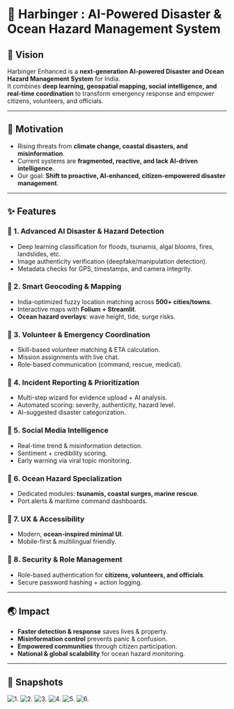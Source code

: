 # 🌊 Harbinger : AI-Powered Disaster & Ocean Hazard Management System

## 🚀 Vision
Harbinger Enhanced is a **next-generation AI-powered Disaster and Ocean Hazard Management System** for India.  
It combines **deep learning, geospatial mapping, social intelligence, and real-time coordination** to transform emergency response and empower citizens, volunteers, and officials.

---

## 🎯 Motivation
- Rising threats from **climate change, coastal disasters, and misinformation**.  
- Current systems are **fragmented, reactive, and lack AI-driven intelligence**.  
- Our goal: **Shift to proactive, AI-enhanced, citizen-empowered disaster management**.

---

## ✨ Features

### 🔹 1. Advanced AI Disaster & Hazard Detection
- Deep learning classification for floods, tsunamis, algal blooms, fires, landslides, etc.
- Image authenticity verification (deepfake/manipulation detection).
- Metadata checks for GPS, timestamps, and camera integrity.

### 🔹 2. Smart Geocoding & Mapping
- India-optimized fuzzy location matching across **500+ cities/towns**.
- Interactive maps with **Folium + Streamlit**.
- **Ocean hazard overlays**: wave height, tide, surge risks.

### 🔹 3. Volunteer & Emergency Coordination
- Skill-based volunteer matching & ETA calculation.
- Mission assignments with live chat.
- Role-based communication (command, rescue, medical).

### 🔹 4. Incident Reporting & Prioritization
- Multi-step wizard for evidence upload + AI analysis.
- Automated scoring: severity, authenticity, hazard level.
- AI-suggested disaster categorization.

### 🔹 5. Social Media Intelligence
- Real-time trend & misinformation detection.
- Sentiment + credibility scoring.
- Early warning via viral topic monitoring.

### 🔹 6. Ocean Hazard Specialization
- Dedicated modules: **tsunamis, coastal surges, marine rescue**.
- Port alerts & maritime command dashboards.

### 🔹 7. UX & Accessibility
- Modern, **ocean-inspired minimal UI**.
- Mobile-first & multilingual friendly.

### 🔹 8. Security & Role Management
- Role-based authentication for **citizens, volunteers, and officials**.
- Secure password hashing + action logging.
---

## 🌏 Impact

- **Faster detection & response** saves lives & property.  
- **Misinformation control** prevents panic & confusion.  
- **Empowered communities** through citizen participation.  
- **National & global scalability** for ocean hazard monitoring.  

---

## 📸 Snapshots


![1.](https://i.postimg.cc/V6SNpwxq/Screenshot-2025-09-06-052711.png)
![2.](https://i.postimg.cc/YS02Lkq5/Screenshot-2025-09-06-052803.png)
![3.](https://i.postimg.cc/d1dYG0Mx/Screenshot-2025-09-06-052938.png)
![4.](https://i.postimg.cc/J05Cddz3/Screenshot-2025-09-06-053015.png)
![5.](https://i.postimg.cc/Z5RzVHt3/Screenshot-2025-09-06-053034.png)
![6.](https://i.postimg.cc/BvP9Gvvn/Screenshot-2025-09-06-053059.png)



